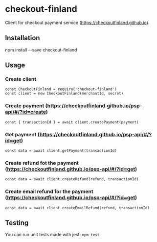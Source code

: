 # checkout-finland
Client for checkout payment service (https://checkoutfinland.github.io).

## Installation

npm install --save checkout-finland

## Usage

### Create client

```
const CheckoutFinland = require('checkout-finland')
const client = new CheckoutFinland(merchantId, secret)
```

### Create payment (https://checkoutfinland.github.io/psp-api/#/?id=create)
```
const { transactionId } = await client.createPayment(payment)
```

### Get payment (https://checkoutfinland.github.io/psp-api/#/?id=get)
```
const data = await client.getPayment(transactionId)
```

### Create refund fot the payment (https://checkoutfinland.github.io/psp-api/#/?id=get)
```
const data = await client.createRefund(refund, transactionId)
```

### Create email refund for the payment (https://checkoutfinland.github.io/psp-api/#/?id=get)
```
const data = await client.createEmailRefund(refund, transactionId)
```

## Testing

You can run unit tests made with jest:
`npm test`

